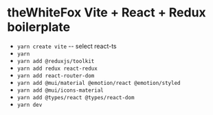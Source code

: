 # theWhiteFox Vite + React + Redux boilerplate
- `yarn create vite`
 -- select react-ts
- `yarn`
- `yarn add @reduxjs/toolkit `
- `yarn add redux react-redux`
- `yarn add react-router-dom`
- `yarn add @mui/material @emotion/react @emotion/styled`
- `yarn add @mui/icons-material`
- `yarn add @types/react @types/react-dom`
- `yarn dev`